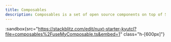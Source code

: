 ```yaml
---
title: Composables
description: Composables is a set of open source components on top of Storybook.
---
```


:sandbox{src="https://stackblitz.com/edit/nuxt-starter-kyutcl?file=composables%2FuseMyComposable.ts&embed=1" class="h-[600px]"}
